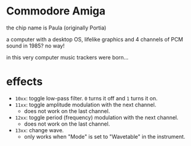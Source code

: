 # Commodore Amiga 

the chip name is Paula (originally Portia)

a computer with a desktop OS, lifelike graphics and 4 channels of PCM sound in 1985? no way!

in this very computer music trackers were born...

# effects

- `10xx`: toggle low-pass filter. `0` turns it off and `1` turns it on.
- `11xx`: toggle amplitude modulation with the next channel.
  - does not work on the last channel.
- `12xx`: toggle period (frequency) modulation with the next channel.
  - does not work on the last channel.
- `13xx`: change wave.
  - only works when "Mode" is set to "Wavetable" in the instrument.
